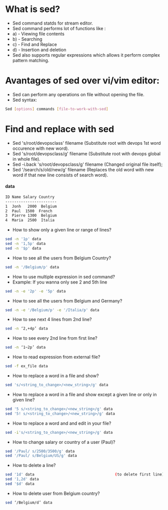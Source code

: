 # What is sed?

- Sed command statds for stream editor.
- Sed command performs lot of functions like :
- a) - Viewing file contents
- b) - Searching
- c) - Find and Replace
- d) - Insertion and deletion
- Sed also supports regular expressions which allows it perform complex pattern matching.

# Avantages of sed over vi/vim editor:

- Sed can perform any operations on file without opening the file.
- Sed syntax:

```bash
Sed [options] commands [file-to-work-with-sed]
```

# Find and replace with sed

- Sed 's/root/devopsclass' filename (Substitute root with devops 1st word occurence with new word).
- Sed 's/root/devopsclass/g' filename (Substitute root with devops global in whole file).
- Sed -i.back 's/root/devopsclass/g' filename (Changed original file itself);
- Sed '/search/s/old/new/g' filename (Replaces the old word with new word if that new line consists of search word).


#### data
```bash
ID Name Salary Country
-----------------------
1  Jonh   2000  Belgium
2  Paul  1500  French
3  Pierre 1300  Belgium
4  Maria  2500  Italia
```

* How to show only a given line or range of lines?
```bash
sed -n '1p' data
sed -n '1,5p' data
sed -n '$p' data
```
* How to see all the users from Belgium Country?
```bash
sed -n '/Belgium/p' data
```

* How to use multiple expression in sed command?
* Example: If you wanna only see 2 and 5th line
```bash
sed -n -e '2p' -e '5p' data
```
* How to see all the users from Belgium and Germany?
```bash
sed -n -e '/Belgium/p' -e '/Italia/p' data
```
* How to see next 4 lines from 2nd line?
```bash
sed -n ‘2,+4p’ data
```

* How to see every 2nd line from first line?
```bash
sed -n ‘1~2p’ data
```
* How to read expression from external file?
```bash
sed -f ex_file data
```

* How to replace a word in a file and show?
```bash
sed 's/<string_to_change>/<new_string>/g' data
```

* How to replace a word in a file and show except a given line or only in given line?
```bash
sed '5 s/<string_to_change>/<new_string>/g' data
sed '5! s/<string_to_change>/<new_string>/g' data
```

* How to replace a word and and edit in your file?
```bash
sed -i's/<string_to_change>/<new_string>/g' data
```

* How to change salary or country of a user (Paul)?
```bash
sed '/Paul/ s/2500/3500/g' data
sed '/Paul/ s/Belgium/US/g' data
```

* How to delete a line?
```bash
sed '1d' data                                    (to delete first line)
sed '1,2d' data
sed '$d' data
```

* How to delete user from Belgium country?
```bash
sed ‘/Belgium/d’ data
```
